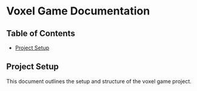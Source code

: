 # Voxel Game Documentation

## Table of Contents

- [Project Setup](#project-setup)

## Project Setup

This document outlines the setup and structure of the voxel game project.